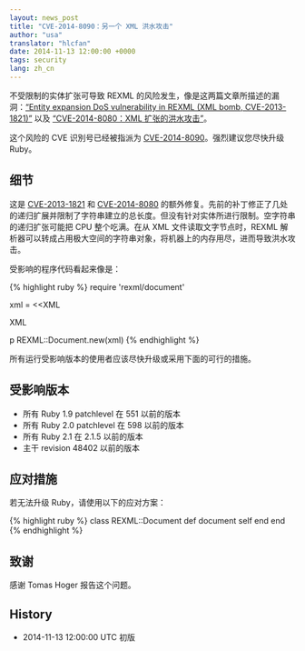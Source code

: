 ```yaml
---
layout: news_post
title: "CVE-2014-8090：另一个 XML 洪水攻击"
author: "usa"
translator: "hlcfan"
date: 2014-11-13 12:00:00 +0000
tags: security
lang: zh_cn
---
```


不受限制的实体扩张可导致 REXML 的风险发生，像是这两篇文章所描述的漏洞：[“Entity expansion DoS vulnerability in REXML (XML bomb, CVE-2013-1821)”](https://www.ruby-lang.org/en/news/2013/02/22/rexml-dos-2013-02-22/) 以及 [“CVE-2014-8080：XML 扩张的洪水攻击”](https://www.ruby-lang.org/en/news/2014/10/27/rexml-dos-cve-2014-8080/)。

这个风险的 CVE 识別号已经被指派为 [CVE-2014-8090](http://cve.mitre.org/cgi-bin/cvename.cgi?name=CVE-2014-8090)。强烈建议您尽快升级 Ruby。

## 细节

这是 [CVE-2013-1821](https://www.ruby-lang.org/en/news/2013/02/22/rexml-dos-2013-02-22/) 和 [CVE-2014-8080](https://www.ruby-lang.org/en/news/2014/10/27/rexml-dos-cve-2014-8080/) 的额外修复。先前的补丁修正了几处的递归扩展并限制了字符串建立的总长度。但没有针对实体所进行限制。空字符串的递归扩张可能把 CPU 整个吃满。在从 XML 文件读取文字节点时，REXML 解析器可以转成占用极大空间的字符串对象，将机器上的内存用尽，进而导致洪水攻击。

受影响的程序代码看起来像是：

{% highlight ruby %}
require 'rexml/document'

xml = <<XML
<!DOCTYPE root [
  # ENTITY expansion vector
]>
<cd></cd>
XML

p REXML::Document.new(xml)
{% endhighlight %}

所有运行受影响版本的使用者应该尽快升级或采用下面的可行的措施。

## 受影响版本

* 所有 Ruby 1.9 patchlevel 在 551 以前的版本
* 所有 Ruby 2.0 patchlevel 在 598 以前的版本
* 所有 Ruby 2.1 在 2.1.5 以前的版本
* 主干 revision 48402 以前的版本

## 应对措施

若无法升级 Ruby，请使用以下的应对方案：

{% highlight ruby %}
class REXML::Document
  def document
    self
  end
end
{% endhighlight %}

## 致谢

感谢 Tomas Hoger 报告这个问题。

## History

* 2014-11-13 12:00:00 UTC 初版
